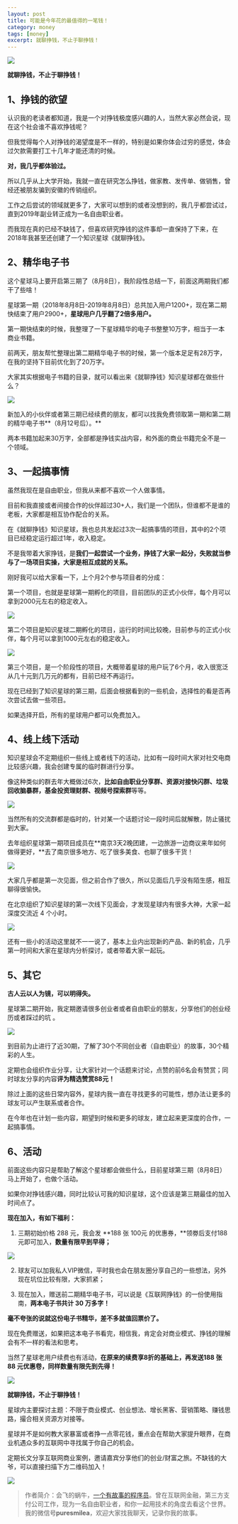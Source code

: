 ```yaml
---
layout: post
title: 可能是今年花的最值得的一笔钱！
category: money
tags: [money]
excerpt: 就聊挣钱，不止于聊挣钱！
---
```


![](http://favorites.ren/assets/images/2020/it/yibiqian/yibiqian01.jpg) 

**就聊挣钱，不止于聊挣钱！**

## 1、挣钱的欲望

认识我的老读者都知道，我是一个对挣钱极度感兴趣的人，当然大家必然会说，现在这个社会谁不喜欢挣钱呢？

但我觉得每个人对挣钱的渴望度是不一样的，特别是如果你体会过穷的感觉，体会过欠款需要打工十几年才能还清的时候。

**对，我几乎都体验过。**

所以几乎从上大学开始，我就一直在研究怎么挣钱，做家教、发传单、做销售，曾经还被朋友骗到安徽的传销组织。

工作之后尝试的领域就更多了，大家可以想到的或者没想到的，我几乎都尝试过，直到2019年副业转正成为一名自由职业者。

而我现在真的已经不缺钱了，但喜欢研究挣钱的这件事却一直保持了下来，在2018年我甚至还创建了一个知识星球《就聊挣钱》。

## 2、精华电子书

这个星球马上要开启第三期了（8月8日），我阶段性总结一下，前面这两期我们都干了些啥！

星球第一期（2018年8月8日-2019年8月8日）总共加入用户1200+，现在第二期快结束了用户2900+，**星球用户几乎翻了2倍多用户。**

第一期快结束的时候，我整理了一下星球精华的电子书整整10万字，相当于一本商业书籍。

前两天，朋友帮忙整理出第二期精华电子书的时候，第一个版本足足有28万字，在我的坚持下目前优化到了20万字。

大家其实根据电子书籍的目录，就可以看出来《就聊挣钱》知识星球都在做些什么？

![](http://favorites.ren/assets/images/2020/it/yibiqian/yibiqian02.jpg) 

新加入的小伙伴或者第三期已经续费的朋友，都可以找我免费领取第一期和第二期的精华电子书**（8月12号后）。**

两本书籍加起来30万字，全部都是挣钱实战内容，和外面的商业书籍完全不是一个领域。

## 3、一起搞事情

虽然我现在是自由职业，但我从来都不喜欢一个人做事情。

目前和我直接或者间接合作的伙伴超过30+人，我们是一个团队，但谁都不是谁的老板，大家都是相互协作配合的关系。

在《就聊挣钱》知识星球，我也总共发起过3次一起搞事情的项目，其中的2个项目已经稳定运行超过1年，收入稳定。

不是我带着大家挣钱，是**我们一起尝试一个业务，挣钱了大家一起分，失败就当参与了一场项目实操，大家是相互成就的关系。**

刚好我可以给大家看一下，上个月2个参与项目者的分成：

第一个项目，也就是星球第一期孵化的项目，目前团队的正式小伙伴，每个月可以拿到2000元左右的稳定收入。

![](http://favorites.ren/assets/images/2020/it/yibiqian/yibiqian03.jpg) 

第二个项目是知识星球二期孵化的项目，运行的时间比较晚，目前参与的正式小伙伴，每个月可以拿到1000元左右的稳定收入。

![](http://favorites.ren/assets/images/2020/it/yibiqian/yibiqian04.jpg) 

第三个项目，是一个阶段性的项目，大概带着星球的用户玩了6个月，收入很宽泛从几十元到几万元的都有，目前已经不再运行。

现在已经到了知识星球的第三期，后面会根据看到的一些机会，选择性的看是否再次尝试去做一些项目。

如果选择开启，所有的星球用户都可以免费加入。

## 4、线上线下活动

知识星球会不定期组织一些线上或者线下的活动，比如有一段时间大家对社交电商比较感兴趣，我会创建专属的临时群进行分享。

像这种类似的群去年大概做过6次，**比如自由职业分享群、资源对接快闪群、垃圾回收脑暴群，基金投资理财群、视频号探索群**等等。

![](http://favorites.ren/assets/images/2020/it/yibiqian/yibiqian05.jpg) 

当然所有的交流群都是临时的，针对某一个话题讨论一段时间后就解散，防止骚扰到大家。

去年组织星球第一期项目成员在**南京3天2晚团建，一边旅游一边商议来年如何做得更好，**去了南京很多地方、吃了很多美食、也聊了很多干货！

![](http://favorites.ren/assets/images/2020/it/yibiqian/yibiqian06.jpg) 

大家几乎都是第一次见面，但之前合作了很久，所以见面后几乎没有陌生感，相互聊得很愉快。

在北京组织了知识星球的第一次线下见面会，才发现星球内有很多大神，大家一起深度交流近 4 个小时。

![](http://favorites.ren/assets/images/2020/it/yibiqian/yibiqian07.jpg) 

还有一些小的活动这里就不一一说了，基本上业内出现新的产品、新的机会，几乎第一时间和大家在星球内分析探讨，或者带着大家一起玩。

## 5、其它

**古人云以人为镜，可以明得失。**

星球第二期开始，我定期邀请很多创业者或者自由职业的朋友，分享他们的创业经历或者踩过的坑 。

![](http://favorites.ren/assets/images/2020/it/yibiqian/yibiqian08.jpg) 

到目前为止进行了近30期，了解了30个不同创业者（自由职业）的故事，30个精彩的人生。

定期也会组织作业分享，让大家针对一个话题来讨论，点赞的前6名会有赞赏；同时球友分享的内容**评为精选赞赏88元！**

除过上面的这些日常内容外，星球内我一直在寻找更多的可能性，想办法让更多的球友可以产生联系或者合作。

在今年也在计划一些内容，期望到时候和更多的球友，建立起来更深度的合作，一起搞事情。

## 6、活动

前面这些内容只是帮助了解这个星球都会做些什么，目前星球第三期（8月8日）马上开始了，也做个活动。

如果你对挣钱感兴趣，同时比较认可我的知识星球，这个应该是第三期最佳的加入时间点了。

**现在加入，有如下福利：**

1. 三期初始价格 288 元，我会发 **188 张 100元 的优惠券，**领劵后支付188 元即可加入，**数量有限早到早得；**

![](http://favorites.ren/assets/images/2020/it/yibiqian/yibiqian09.jpg) 

2. 球友可以加我私人VIP微信，平时我也会在朋友圈分享自己的一些想法，另外现在坑位比较有限，大家抓紧；

3. 现在加入，赠送前二期精华电子书，可以说是《互联网挣钱》的一份使用指南，**两本电子书共计 30 万多字！**

**毫不夸张的说就这份电子书精华，差不多就值回票价了。**

现在免费赠送，如果把这本电子书看完，相信我，肯定会对商业模式、挣钱的理解会有不一样的看法和思考。

当然了星球老用户续费也有活动，**在原来的续费享8折的基础上，再发送188 张 88 元优惠卷，同样数量有限先到先得！**

![](http://favorites.ren/assets/images/2020/it/yibiqian/yibiqian10.jpg) 

**就聊挣钱，不止于聊挣钱！**

星球内主要探讨主题：不限于商业模式、创业想法、增长黑客、营销策略、赚钱思路，撮合相关资源方对接等。

星球并不是如何教大家暴富或者挣一点零花钱，重点会在帮助大家提升眼界，在商业机遇众多的互联网中寻找属于你自己的机会。

定期长文分享互联网商业案例，邀请嘉宾分享他们的创业/财富之旅。不缺钱的大爷，可以直接扫描下方二维码加入！

![](http://favorites.ren/assets/images/2020/it/yibiqian/yibiqian11.jpg) 


>作者简介：会飞的蜗牛，[一个有故事的程序员](http://www.ityouknow.com/life/2020/03/25/fengkou-10year.html)。曾在互联网金融，第三方支付公司工作，现为一名自由职业者，和你一起用技术的角度去看这个世界。我的微信号**puresmilea**，欢迎大家找我聊天，记录你我的故事。








